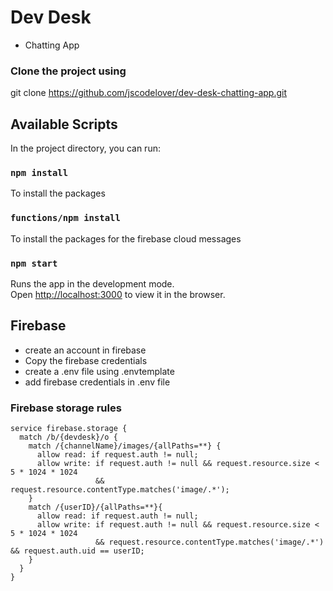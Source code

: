 # Dev Desk

- Chatting App

### Clone the project using

git clone https://github.com/jscodelover/dev-desk-chatting-app.git

## Available Scripts

In the project directory, you can run:

### `npm install`

To install the packages

### `functions/npm install`

To install the packages for the firebase cloud messages

### `npm start`

Runs the app in the development mode.<br>
Open [http://localhost:3000](http://localhost:3000) to view it in the browser.

## Firebase

- create an account in firebase
- Copy the firebase credentials
- create a .env file using .envtemplate
- add firebase credentials in .env file

### Firebase storage rules

```
service firebase.storage {
  match /b/{devdesk}/o {
    match /{channelName}/images/{allPaths=**} {
      allow read: if request.auth != null;
      allow write: if request.auth != null && request.resource.size < 5 * 1024 * 1024
                   && request.resource.contentType.matches('image/.*');
    }
    match /{userID}/{allPaths=**}{
      allow read: if request.auth != null;
      allow write: if request.auth != null && request.resource.size < 5 * 1024 * 1024
                   && request.resource.contentType.matches('image/.*') && request.auth.uid == userID;
    }
  }
}
```
